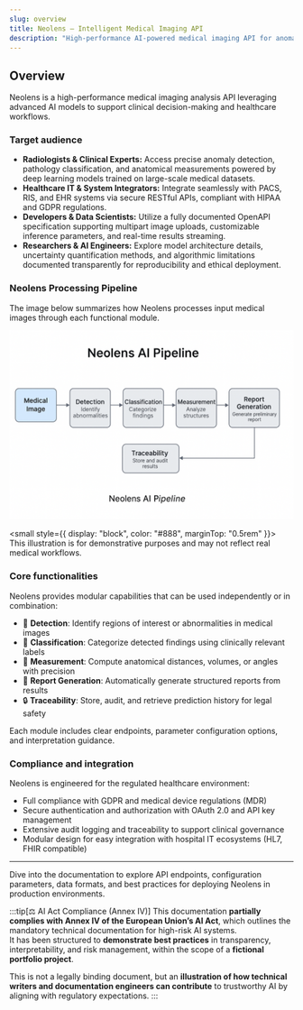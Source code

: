 ```yaml
---
slug: overview
title: Neolens — Intelligent Medical Imaging API
description: "High-performance AI-powered medical imaging API for anomaly detection, classification, measurement, and clinical reporting."
---
```


## Overview

Neolens is a high-performance medical imaging analysis API leveraging advanced AI models to support clinical decision-making and healthcare workflows.

### Target audience

- **Radiologists & Clinical Experts:** Access precise anomaly detection, pathology classification, and anatomical measurements powered by deep learning models trained on large-scale medical datasets.  
- **Healthcare IT & System Integrators:** Integrate seamlessly with PACS, RIS, and EHR systems via secure RESTful APIs, compliant with HIPAA and GDPR regulations.  
- **Developers & Data Scientists:** Utilize a fully documented OpenAPI specification supporting multipart image uploads, customizable inference parameters, and real-time results streaming.  
- **Researchers & AI Engineers:** Explore model architecture details, uncertainty quantification methods, and algorithmic limitations documented transparently for reproducibility and ethical deployment.

### Neolens Processing Pipeline

The image below summarizes how Neolens processes input medical images through each functional module.

![Neolens AI Pipeline](/img/neolens-pipeline.png "Diagram showing Neolens AI pipeline from image input to detection, classification, measurement, and reporting.")

<small style={{ display: "block", color: "#888", marginTop: "0.5rem" }}>
This illustration is for demonstrative purposes and may not reflect real medical workflows.
</small>

### Core functionalities

Neolens provides modular capabilities that can be used independently or in combination:

- 📍 **Detection**: Identify regions of interest or abnormalities in medical images  
- 🧠 **Classification**: Categorize detected findings using clinically relevant labels  
- 📏 **Measurement**: Compute anatomical distances, volumes, or angles with precision  
- 📝 **Report Generation**: Automatically generate structured reports from results  
- 🔒 **Traceability**: Store, audit, and retrieve prediction history for legal safety  

Each module includes clear endpoints, parameter configuration options, and interpretation guidance.

### Compliance and integration

Neolens is engineered for the regulated healthcare environment:

- Full compliance with GDPR and medical device regulations (MDR)  
- Secure authentication and authorization with OAuth 2.0 and API key management  
- Extensive audit logging and traceability to support clinical governance  
- Modular design for easy integration with hospital IT ecosystems (HL7, FHIR compatible)

---

Dive into the documentation to explore API endpoints, configuration parameters, data formats, and best practices for deploying Neolens in production environments.

:::tip[⚖️ AI Act Compliance (Annex IV)]
This documentation **partially complies with Annex IV of the European Union’s AI Act**, which outlines the mandatory technical documentation for high-risk AI systems.  
It has been structured to **demonstrate best practices** in transparency, interpretability, and risk management, within the scope of a **fictional portfolio project**.

This is not a legally binding document, but an **illustration of how technical writers and documentation engineers can contribute** to trustworthy AI by aligning with regulatory expectations.
:::
